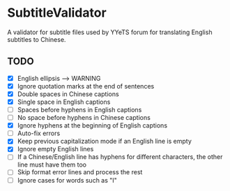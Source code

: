 SubtitleValidator
=================

A validator for subtitle files used by YYeTS forum for translating English subtitles to Chinese.

TODO
----

- [x] English ellipsis --> WARNING
- [x] Ignore quotation marks at the end of sentences
- [x] Double spaces in Chinese captions
- [x] Single space in English captions
- [ ] Spaces before hyphens in English captions
- [ ] No space before hyphens in Chinese captions
- [x] Ignore hyphens at the beginning of English captions
- [ ] Auto-fix errors
- [x] Keep previous capitalization mode if an English line is empty
- [x] Ignore empty English lines
- [ ] If a Chinese/English line has hyphens for different characters, the other line must have them too
- [ ] Skip format error lines and process the rest
- [ ] Ignore cases for words such as "I"
